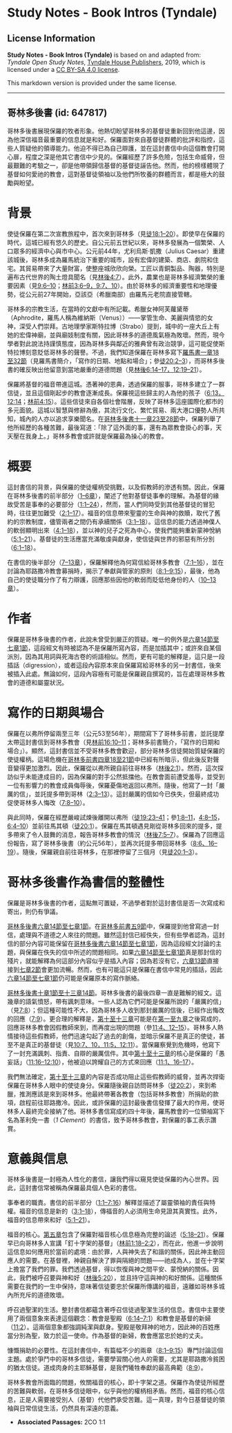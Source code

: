 # Study Notes - Book Intros (Tyndale)

## License Information

**Study Notes - Book Intros (Tyndale)** is based on and adapted from: _Tyndale Open Study Notes_, [Tyndale House Publishers](https://tyndaleopenresources.com/), 2019, which is licensed under a [CC BY-SA 4.0 license](https://creativecommons.org/licenses/by-sa/4.0/legalcode.en).

This markdown version is provided under the same license.



--------------------------------

## 哥林多後書 (id: 647817)

哥林多後書展現保羅的牧者形象。他熱切盼望哥林多的基督徒重新回到他這邊，因為他深信福音最重要的信息就是和好。保羅面對來自基督徒群體的批評和指控，這些人質疑他的領導能力。他迫不得已為自己辯護，並在這封書信中向這個教會打開心扉，程度之深是他其它書信中少見的。保羅經歷了許多危險，包括生命威脅，但最艱難的考驗之一，卻是他帶領歸信基督的基督徒誣告他。然而，他的榜樣體現了基督如何愛祂的教會，這對基督徒領袖以及他們所牧養的群體而言，都是極大的鼓勵與盼望。

背景
==

使徒保羅在第二次宣教旅程中，首次來到哥林多（見[徒18:1–20](https://ref.ly/Acts18:1-Acts18:20)）。即使早在保羅的時代，這城已經有悠久的歷史。自公元前五世紀以來，哥林多發展為一個繁榮、人口眾多的經濟中心與市中心。公元前44年，尤利烏斯·凱撒（Julius Caesar）重建該城後，哥林多成為羅馬統治下重要的城市，設有宏偉的建築、商店、劇院和住宅。其貿易帶來了大量財富，使整座城欣欣向榮。工匠以青銅製品、陶器，特別是遍布古代世界的陶土燈具聞名（見[林後4:7](https://ref.ly/2Cor4:7)）。此外，農業也是哥林多經濟繁榮的重要因素（見[9:6–10](https://ref.ly/2Cor9:6-2Cor9:10)；[林前3:6–9，](https://ref.ly/1Cor3:6-1Cor3:9)[9:7、](https://ref.ly/1Cor9:7)[10](https://ref.ly/1Cor9:10)）。由於哥林多的經濟重要性和地理優勢，從公元前27年開始，亞該亞（希臘南部）由羅馬元老院直接管轄。

哥林多的宗教生活，在當時的文獻中有所記載。希臘女神阿芙蘿黛蒂（Aphrodite，羅馬人稱為維納斯〔Venus〕）——掌管生命、美麗與情慾的女神，深受人們崇拜。古地理學家斯特拉博（Strabo）提到，城中的一座大丘上有她的宏偉神廟，並與廟妓制度有關，因此哥林多的道德風氣極為敗壞。然而，現今學者對此說法持謹慎態度，因為哥林多與鄰近的雅典曾有政治競爭，這可能促使斯特拉博刻意貶低哥林多的聲譽。不過，我們知道保羅在哥林多寫下[羅馬書一章18至32節](https://ref.ly/Rom1:18-Rom1:32)（見羅馬書簡介，「寫作的日期、地點和場合」；參[徒20:2–3](https://ref.ly/Acts20:2-Acts20:3)），而哥林多後書的確反映出他留意到當地嚴重的道德問題（見[林後6:14–17，](https://ref.ly/2Cor6:14-2Cor6:17)[12:19–21](https://ref.ly/2Cor12:19-2Cor12:21)）。

保羅將基督的福音帶進這城。憑著神的恩典，透過保羅的服事，哥林多建立了一群信徒，並且這個剛起步的教會逐漸成長。保羅視這些歸主的人為他的孩子（[6:13，](https://ref.ly/2Cor6:13)[12:14](https://ref.ly/2Cor12:14)；[林前4:15](https://ref.ly/1Cor4:15)）。這些信徒來自各個社會階層，反映了哥林多這座國際化都市的多元面貌。這城以智慧與修辭為傲，其流行文化、繁忙貿易、兩大港口優勢人所共知，城內的人亦以追求享樂聞名。在[哥林多後書十一章23至28節](https://ref.ly/2Cor11:23-2Cor11:28)中，保羅列舉了他所經歷的各種苦難，最後寫道：「除了這外面的事，還有為眾教會掛心的事，天天壓在我身上。」哥林多教會或許就是保羅最為操心的教會。

概要
==

這封書信的背景，與保羅的使徒權柄受挑戰，以及假教師的滲透有關。因此，保羅在哥林多後書的前半部分（[1–6章](https://ref.ly/2Cor1:1-2Cor6:18)），闡述了他對基督徒事奉的理解。為基督的緣故受苦是事奉的必要部分（[1:1–24](https://ref.ly/2Cor1:1-2Cor1:24)），然而，當人們同時受到其他基督徒的冒犯時，往往更加難受（[2:1–17](https://ref.ly/2Cor2:1-2Cor2:17)）。福音的信息帶來聖靈的生命與神的救贖，取代了舊約的宗教制度，儘管兩者之間仍有承續關係（[3:1–18](https://ref.ly/2Cor3:1-2Cor3:18)）。這信息的能力透過神僕人的軟弱顯明出來（[4:1–18](https://ref.ly/2Cor4:1-2Cor4:18)），並以神的兒子之死為中心，使我們能夠重新蒙神悅納（[5:1–21](https://ref.ly/2Cor5:1-2Cor5:21)）。基督徒的生活應當充滿敬虔與獻身，使信徒與世界的邪惡有所分別（[6:1–18](https://ref.ly/2Cor6:1-2Cor6:18)）。

在書信的後半部分（[7–13章](https://ref.ly/2Cor7:1-2Cor13:14)），保羅解釋他為何寫信給哥林多教會（[7:1–16](https://ref.ly/2Cor7:1-2Cor7:16)），並在討論為耶路撒冷教會募捐時，揭示了奉獻與管家的原則（[8:1–9:15](https://ref.ly/2Cor8:1-2Cor9:15)），最後，他為自己的使徒職分作了有力辯護，回應那些因他的軟弱而貶低他身份的人（[10–13章](https://ref.ly/2Cor10:1-2Cor13:14)）。

作者
==

保羅是哥林多後書的作者，此說未曾受到嚴正的質疑。唯一的例外是[六章14節至七章1節](https://ref.ly/2Cor6:14-2Cor7:1)，這段經文有時被認為不是保羅所寫內容，而是加插其中；或許來自某個派別，因為其用詞與死海古卷的術語相似。然而，更有可能的解釋是，這只是一段插話（digression），或者這段內容原本來自保羅寫給哥林多的另一封書信，後來被插入此處。無論如何，這段內容極有可能是保羅親自撰寫的，旨在處理哥林多教會的道德和屬靈狀況。

寫作的日期與場合
========

保羅在以弗所停留兩至三年（公元53至56年），期間寫下了哥林多前書，並託提摩太帶這封書信到哥林多教會（見[林前16:10–11](https://ref.ly/1Cor16:10-1Cor16:11)；哥林多前書簡介，「寫作的日期和場合」）。顯然，這封書信並不受哥林多教會歡迎，部分哥林多信徒開始質疑保羅的使徒權柄。這場危機在[哥林多前書四章18至21節](https://ref.ly/1Cor4:18-1Cor4:21)中已經有所暗示，但此後反對聲音變得更加激烈。因此，保羅從以弗所親自前往哥林多（[林後2:1](https://ref.ly/2Cor2:1)）。然而，這次探訪似乎未能達成目的，因為保羅的對手公然抵擋他。在教會面前遭受羞辱，並受到一位有影響力的教會成員侮辱後，保羅憂傷地返回以弗所。隨後，他寫了一封「嚴厲的信」，並託提多帶到哥林（[2:3–13](https://ref.ly/2Cor2:3-2Cor2:13)）。這封嚴厲的信如今已佚失，但最終成功促使哥林多人悔改（[7:8–10](https://ref.ly/2Cor7:8-2Cor7:10)）。

與此同時，保羅在經歷嚴峻試煉後離開以弗所（[徒19:23–41](https://ref.ly/Acts19:23-Acts19:41)；參[1:8–11](https://ref.ly/2Cor1:8-2Cor1:11)，[4:8–15](https://ref.ly/2Cor4:8-2Cor4:15)，[6:4–10](https://ref.ly/2Cor6:4-2Cor6:10)）並前往馬其頓（[徒20:1](https://ref.ly/Acts20:1)）。保羅在馬其頓遇見剛從哥林多回來的提多，提多帶來了令人鼓舞的消息，報告哥林多教會的情況（[林後7:5–7](https://ref.ly/2Cor7:5-2Cor7:7)）。保羅為了回應這份報告，寫了哥林多後書（約公元56年），並再次託提多帶回哥林多（[8:6、](https://ref.ly/2Cor8:6)[16–19](https://ref.ly/2Cor8:16-2Cor8:19)）。隨後，保羅親自前往哥林多，在那裡停留了三個月（見[徒20:1–3](https://ref.ly/Acts20:1-Acts20:3)）。

哥林多後書作為書信的整體性
=============

保羅是哥林多後書的作者，這點無可置疑，不過學者對於這封書信是否一次寫成和寄出，則仍有爭議。

[哥林多後書六章14節至七章1節](https://ref.ly/2Cor6:14-2Cor7:1)。在[哥林多前書五9節](https://ref.ly/1Cor5:9)中，保羅提到他曾寫過一封信，處理與不道德之人來往的問題。雖然這封信已經佚失，但有些學者認為，這封信的部分內容可能保留在[哥林多後書六章14節至七章1節](https://ref.ly/2Cor6:14-2Cor7:1)，因為這段經文討論的主題，與保羅在佚失的信中所述的問題相同。如果[六章14節至七章1節](https://ref.ly/2Cor6:14-2Cor7:1)真是那封信的殘片，就能解釋為何這部分內容似乎是插入內容；因為若沒有它，[六章13節](https://ref.ly/2Cor6:13)直接接到[七章2節](https://ref.ly/2Cor7:2)會更加流暢。然而，也有可能這只是保羅在書信中常見的插話，因此[六章14節至七章1節](https://ref.ly/2Cor6:14-2Cor7:1)仍可能是保羅原本的寫作脈絡。

[哥林多後書十章1節至十三章14節](https://ref.ly/2Cor10:1-2Cor13:14)。哥林多後書的最後四章一直是難解的經文。這幾章的語氣憤怒，帶有諷刺意味。一些人認為它們可能是保羅所說的「嚴厲的信」（見[7:8](https://ref.ly/2Cor7:8)）；但這種可能性不大，因為哥林多人收到那封嚴厲的信後，已經作出悔改的回應（[7:9](https://ref.ly/2Cor7:9)）。更合理的解釋是，[第十至十三章](https://ref.ly/2Cor10:1-2Cor13:14)可能是在[第一至九章](https://ref.ly/2Cor1:1-2Cor9:15)之後寫成的，回應哥林多教會因假教師來到，而再度出現的問題（參[11:4、](https://ref.ly/2Cor11:4)[12–15](https://ref.ly/2Cor11:12-2Cor11:15)）。哥林多人熱情接待這些假教師，他們迅速勾起了過去的創傷，並暗示保羅不是真正的使徒，甚至不是真正的基督徒（見[10:7、](https://ref.ly/2Cor10:7)[10，](https://ref.ly/2Cor10:10)[11:5，](https://ref.ly/2Cor11:5)[12:11](https://ref.ly/2Cor12:11)）。當保羅察覺到危機時，他寫下了一封充滿諷刺、指責、自辯的嚴厲信件。其中[第十至十三章](https://ref.ly/2Cor10:1-2Cor13:14)的核心是保羅的「愚妄話」（[11:16–12:10](https://ref.ly/2Cor11:16-2Cor12:10)），他被迫以誇耀自己的方式來回應（[11:1、](https://ref.ly/2Cor11:1)[16–17](https://ref.ly/2Cor11:16-2Cor11:17)）。

我們無法確定，[第十至十三章](https://ref.ly/2Cor10:1-2Cor13:14)的內容是否成功阻止這些假教師的威脅，並再次捍衛保羅在哥林多人眼中的使徒身分。保羅隨後親自訪問哥林多（[徒20:2](https://ref.ly/Acts20:2)），來到希臘，推測應該是來到哥林多。他最終帶著各教會（包括哥林多教會）所捐助的款項，啟程前往耶路撒冷。因此，或許保羅的這封最後書信發揮了最大的作用，使哥林多人最終完全接納了他。哥林多書信寫成約四十年後，羅馬教會的一位領袖寫下名為革利免一書（*1 Clement*）的書信，致予哥林多教會，對保羅的事工表示讚賞。

意義與信息
=====

哥林多後書是一封極為人性化的書信，讓我們得以窺見使徒保羅的內心世界。因此，這封書信常被稱為保羅最具個人色彩的書信。

事奉者的職責。書信的前半部分（[1:1–7:16](https://ref.ly/2Cor1:1-2Cor7:16)）解釋並描述了屬靈領袖的責任與特權。福音的信息是新的（[3:1–18](https://ref.ly/2Cor3:1-2Cor3:18)），傳福音的人必須用生命見證其真實性。此外，福音的信息帶來和好（[5:1–21](https://ref.ly/2Cor5:1-2Cor5:21)）。

福音的核心。[第五章](https://ref.ly/2Cor5:1-2Cor5:21)包含了保羅對福音核心信息極為完整的論述（[5:18–21](https://ref.ly/2Cor5:18-2Cor5:21)）。保羅早已向哥林多人宣講「釘十字架的基督」（[林前1:18–2:2](https://ref.ly/1Cor1:18-1Cor2:2)），而在此，他進一步說明這信息如何應用於當前的處境：由於罪，人與神失去了和諧的關係，因此神主動回應人的需要。在基督裡，神親自解決了罪與隔絕的問題——祂成為人，並在十字架上擔當了我們的罪。我們透過基督，得以恢復與神之間平安、蒙悅納的關係。因此，我們被呼召要與神和好（[林後5:20](https://ref.ly/2Cor5:20)），並且持守這與神的和好關係。這種關係需要在我們的一生中保持，意味著信徒要忠於保羅所傳講的福音，遠離如哥林多城內所充斥的道德敗壞。

呼召過聖潔的生活。整封書信都蘊含著呼召信徒過聖潔生活的信息。書信中主要使用了兩個意象來表達這個觀念：教會是聖殿（[6:14–7:1](https://ref.ly/2Cor6:14-2Cor7:1)）和教會是基督的新婦（[11:2](https://ref.ly/2Cor11:2)）。這兩個意象都強調純潔與獻身。聖殿是敬拜神的地方，因此神的百姓應當分別為聖，致力於這一使命。作為基督的新婦，教會應當忠於她的丈夫。

慷慨捐助的必要性。在這封書信中，有篇幅不少的兩章（[8:1–9:15](https://ref.ly/2Cor8:1-2Cor9:15)）專門討論這個主題。處於爭鬥中的哥林多信徒，需要學習關心他人的需要，尤其是耶路撒冷貧困的猶太信徒。道成肉身的主耶穌基督，是我們犧牲奉獻的最高典範（[8:9](https://ref.ly/2Cor8:9)）。

哥林多教會所面臨的問題，攸關福音的核心，即十字架之道。保羅作為使徒所經歷的苦難與軟弱，在哥林多信徒眼中，似乎與他的權柄相矛盾。然而，福音的核心信息，正是人需要接受別人（基督）代他們承受苦難。這一真理，對今日基督徒的領袖與日常信徒生活，仍然具有深遠的意義。

* **Associated Passages:** 2CO 1:1

